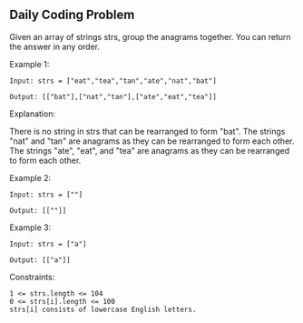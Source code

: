 ## Daily Coding Problem

Given an array of strings strs, group the anagrams together. You can return the answer in any order.


Example 1:
```
Input: strs = ["eat","tea","tan","ate","nat","bat"]

Output: [["bat"],["nat","tan"],["ate","eat","tea"]]
```

Explanation:

There is no string in strs that can be rearranged to form "bat".
The strings "nat" and "tan" are anagrams as they can be rearranged to form each other.
The strings "ate", "eat", and "tea" are anagrams as they can be rearranged to form each other.

Example 2:
```
Input: strs = [""]

Output: [[""]]
```

Example 3:
```
Input: strs = ["a"]

Output: [["a"]]
```


Constraints:
```
1 <= strs.length <= 104
0 <= strs[i].length <= 100
strs[i] consists of lowercase English letters.
```